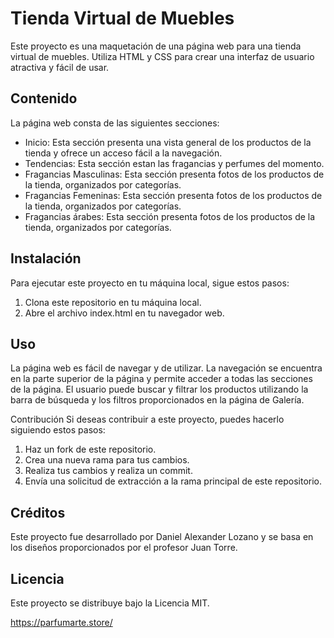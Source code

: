 # Tienda Virtual de Muebles
Este proyecto es una maquetación de una página web para una tienda virtual de muebles. Utiliza HTML y CSS para crear una interfaz de usuario atractiva y fácil de usar.

## Contenido
La página web consta de las siguientes secciones:
* Inicio: Esta sección presenta una vista general de los productos de la tienda y ofrece un acceso fácil a la navegación.
* Tendencias: Esta sección estan las fragancias y perfumes del momento.
* Fragancias Masculinas: Esta sección presenta fotos de los productos de la tienda, organizados por categorías.
* Fragancias Femeninas: Esta sección presenta fotos de los productos de la tienda, organizados por categorías.
* Fragancias árabes: Esta sección presenta fotos de los productos de la tienda, organizados por categorías.

## Instalación
Para ejecutar este proyecto en tu máquina local, sigue estos pasos:
1. Clona este repositorio en tu máquina local.
2. Abre el archivo index.html en tu navegador web.

## Uso
La página web es fácil de navegar y de utilizar. La navegación se encuentra en la parte superior de la página y permite acceder a todas las secciones de la página. El usuario puede buscar y filtrar los productos utilizando la barra de búsqueda y los filtros proporcionados en la página de Galería.

Contribución
Si deseas contribuir a este proyecto, puedes hacerlo siguiendo estos pasos:

1. Haz un fork de este repositorio.
2. Crea una nueva rama para tus cambios.
3. Realiza tus cambios y realiza un commit.
4. Envía una solicitud de extracción a la rama principal de este repositorio.

## Créditos
Este proyecto fue desarrollado por Daniel Alexander Lozano y se basa en los diseños proporcionados por el profesor Juan Torre. 

## Licencia
Este proyecto se distribuye bajo la Licencia MIT.

https://parfumarte.store/
